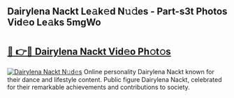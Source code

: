 ## Dairylena Nackt Le𝚊k𝚎d N𝚞𝚍es - Part-s3t Photos Vid𝚎o Le𝚊ks 5mgWo

# <h2><a href="http://fb8ljp.evod.top/?m=Dairylena+Nackt">🔗 👉🔴 Dairylena Nackt Vid𝚎o Ph𝚘t𝚘s</a></h2>

[![Dairylena Nackt N𝚞d𝚎s](https://i.imgur.com/8V9OHl7.gif)](http://fb8ljp.evod.top/?m=Dairylena+Nackt)
Online personality Dairylena Nackt known for their dance and lifestyle content. Public figure Dairylena Nackt, celebrated for their remarkable achievements and contributions to society. 
